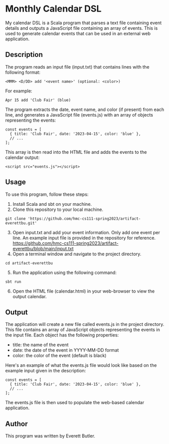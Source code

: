 # Monthly Calendar DSL

My calendar DSL is a Scala program that parses a text file containing event details and outputs a JavaScript file containing an array of events. This is used to generate calendar events that can be used in an external web application.

## Description

The program reads an input file (input.txt) that contains lines with the following format:
```
<MMM> <D/DD> add '<event name>' (optional: <color>) 
```
For example:
```
Apr 15 add 'Club Fair' (blue)
```
The program extracts the date, event name, and color (if present) from each line, and generates a JavaScript file (events.js) with an array of objects representing the events:
```
const events = [
  { title: 'Club Fair', date: '2023-04-15', color: 'blue' },
  // ...
];
```
This array is then read into the HTML file and adds the events to the calendar output:
```
<script src="events.js"></script>
```


## Usage
To use this program, follow these steps:

1. Install Scala and sbt on your machine.
2. Clone this repository to your local machine.
```
git clone 'https://github.com/hmc-cs111-spring2023/artifact-everettbu.git'
```
3. Open input.txt and add your event information. Only add one event per line. An example input file is provided in the repository for reference. https://github.com/hmc-cs111-spring2023/artifact-everettbu/blob/main/input.txt
4. Open a terminal window and navigate to the project directory.
```
cd artifact-everettbu
```
5. Run the application using the following command: 
```
sbt run
```
6. Open the HTML file (calendar.html) in your web-browser to view the output calendar. 


## Output
The application will create a new file called events.js in the project directory. This file contains an array of JavaScript objects representing the events in the input file. Each object has the following properties:

- title: the name of the event
- date: the date of the event in YYYY-MM-DD format
- color: the color of the event (default is black)

Here's an example of what the events.js file would look like based on the example input given in the description:
```
const events = [
  { title: 'Club Fair', date: '2023-04-15', color: 'blue' },
  // ...
];
```

The events.js file is then used to populate the web-based calendar application.

## Author
This program was written by Everett Butler.
